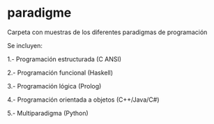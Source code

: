# paradigme
Carpeta con muestras de los diferentes paradigmas de programación

Se incluyen:

1.- Programación estructurada (C ANSI)

2.- Programación funcional (Haskell)

3.- Programación lógica (Prolog)

4.- Programación orientada a objetos (C++/Java/C#)

5.- Multiparadigma (Python)
